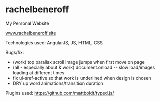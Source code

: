 # rachelbeneroff
My Personal Website

www.rachelbeneroff.site

Technologies used: AngularJS, JS, HTML, CSS

Bugs/fix:
- (work) top parallax scroll image jumps when first move on page
- (all - especially about & work) document.onload -- slow load/images loading at different times
- fix ui-sref-active so that work is underlined when design is chosen
- DRY up word animations/transition duration

Plugins used:
https://github.com/mattboldt/typed.js/
